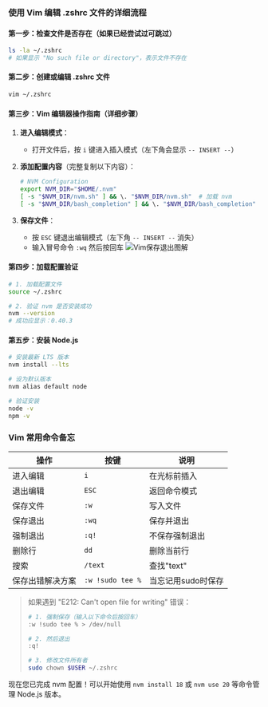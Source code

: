 ### 使用 Vim 编辑 .zshrc 文件的详细流程

#### 第一步：检查文件是否存在（如果已经尝试过可跳过）
```bash
ls -la ~/.zshrc
# 如果显示 "No such file or directory"，表示文件不存在
```

#### 第二步：创建或编辑 .zshrc 文件
```bash
vim ~/.zshrc
```

#### 第三步：Vim 编辑器操作指南（详细步骤）

1. **进入编辑模式**：
   - 打开文件后，按 `i` 键进入插入模式（左下角会显示 `-- INSERT --`）

2. **添加配置内容**（完整复制以下内容）：
   ```bash
   # NVM Configuration
   export NVM_DIR="$HOME/.nvm"
   [ -s "$NVM_DIR/nvm.sh" ] && \. "$NVM_DIR/nvm.sh"  # 加载 nvm
   [ -s "$NVM_DIR/bash_completion" ] && \. "$NVM_DIR/bash_completion"  # 加载自动补全
   ```

3. **保存文件**：
   - 按 `ESC` 键退出编辑模式（左下角 `-- INSERT --` 消失）
   - 输入冒号命令 `:wq` 然后按回车
   ![Vim保存退出图解](vim-save-exit.png)

#### 第四步：加载配置验证
```bash
# 1. 加载配置文件
source ~/.zshrc

# 2. 验证 nvm 是否安装成功
nvm --version
# 成功应显示：0.40.3
```

#### 第五步：安装 Node.js
```bash
# 安装最新 LTS 版本
nvm install --lts

# 设为默认版本
nvm alias default node

# 验证安装
node -v
npm -v
```

### Vim 常用命令备忘

| 操作 | 按键 | 说明 |
|------|------|------|
| 进入编辑 | `i` | 在光标前插入 |
| 退出编辑 | `ESC` | 返回命令模式 |
| 保存文件 | `:w` | 写入文件 |
| 保存退出 | `:wq` | 保存并退出 |
| 强制退出 | `:q!` | 不保存强制退出 |
| 删除行 | `dd` | 删除当前行 |
| 搜索 | `/text` | 查找"text" |
| 保存出错解决方案 | `:w !sudo tee %` | 当忘记用sudo时保存 |

> 如果遇到 "E212: Can't open file for writing" 错误：
> ```bash
> # 1. 强制保存（输入以下命令后按回车）
> :w !sudo tee % > /dev/null
> 
> # 2. 然后退出
> :q!
> 
> # 3. 修改文件所有者
> sudo chown $USER ~/.zshrc
> ```

现在您已完成 nvm 配置！可以开始使用 `nvm install 18` 或 `nvm use 20` 等命令管理 Node.js 版本。